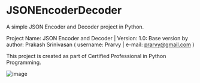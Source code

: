 # JSONEncoderDecoder
A simple JSON Encoder and Decoder project in Python.

Project Name: JSON Encoder and Decoder | Version: 1.0: Base version by author: Prakash Srinivasan ( username: Prarvy | e-mail: prarvy@gmail.com )

This project is created as part of Certified Professional in Python Programming.

![image](https://github.com/Prarvy/JSONEncoderDecoder/assets/134375021/1ca1013a-36c9-4740-8483-cbf71ae826cf)
